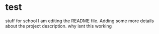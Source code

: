 # test
stuff for school
I am editing the README file. Adding some more details about the project description.
why isnt this working

